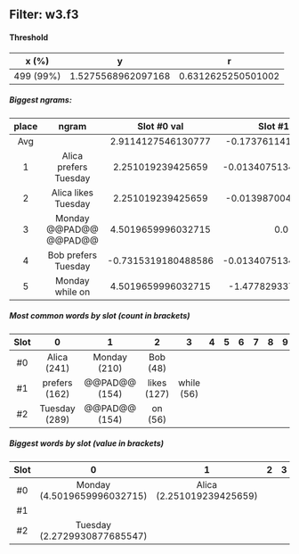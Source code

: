 ## Filter: w3.f3
#### Threshold
x (%) | y | r
:--: | :--: | :--:
499 (99%) | 1.5275568962097168 | 0.6312625250501002
##### Biggest ngrams:
place | ngram | Slot #0 val | Slot #1 val | Slot #2 val | sum
:--: | :--: | :--: | :--: | :--: | :--: 
Avg | | 2.9114127546130777 | -0.17376114162271153 | 1.1484700109294517 | | 
1 | Alica prefers Tuesday | 2.251019239425659 | -0.013407513499259949 | 2.2729930877685547 | 4.510604813694954
2 | Alica likes Tuesday | 2.251019239425659 | -0.01398700475692749 | 2.2729930877685547 | 4.510025322437286
3 | Monday @@PAD@@ @@PAD@@ | 4.5019659996032715 | 0.0 | 0.0 | 4.5019659996032715
4 | Bob prefers Tuesday | -0.7315319180488586 | -0.013407513499259949 | 2.2729930877685547 | 1.528053656220436
5 | Monday while on | 4.5019659996032715 | -1.4778293371200562 | -1.4965797662734985 | 1.5275568962097168
##### Most common words by slot (count in brackets)
Slot | 0 | 1 | 2 | 3 | 4 | 5 | 6 | 7 | 8 | 9 | 10 | 11 | 12 | 13 | 14 | 15 | 16 | 17 | 18 | 19 | 20 | 21 | 22 | 23 | 24 | 25 | 26 | 27 | 28 | 29
 :--: | :--: | :--: | :--: | :--: | :--: | :--: | :--: | :--: | :--: | :--: | :--: | :--: | :--: | :--: | :--: | :--: | :--: | :--: | :--: | :--: | :--: | :--: | :--: | :--: | :--: | :--: | :--: | :--: | :--: | :--:
#0 | Alica (241) | Monday (210) | Bob (48)
#1 | prefers (162) | @@PAD@@ (154) | likes (127) | while (56)
#2 | Tuesday (289) | @@PAD@@ (154) | on (56)
##### Biggest words by slot (value in brackets)
Slot | 0 | 1 | 2 | 3 | 4 | 5 | 6 | 7 | 8 | 9 | 10 | 11 | 12 | 13 | 14 | 15 | 16 | 17 | 18 | 19 | 20 | 21 | 22 | 23 | 24 | 25 | 26 | 27 | 28 | 29
 :--: | :--: | :--: | :--: | :--: | :--: | :--: | :--: | :--: | :--: | :--: | :--: | :--: | :--: | :--: | :--: | :--: | :--: | :--: | :--: | :--: | :--: | :--: | :--: | :--: | :--: | :--: | :--: | :--: | :--: | :--:
#0 | Monday (4.5019659996032715) | Alica (2.251019239425659)
#1 | 
#2 | Tuesday (2.2729930877685547)
